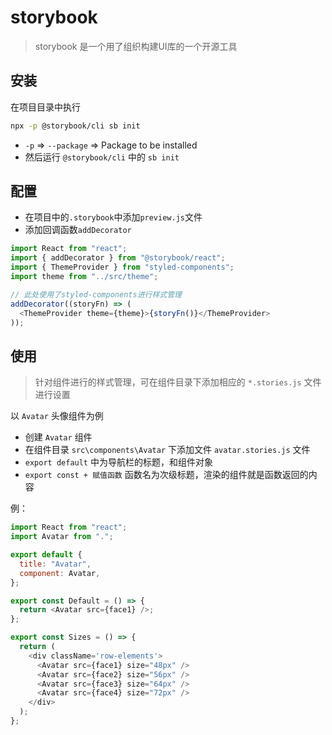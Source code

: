 # storybook

> storybook 是一个用了组织构建UI库的一个开源工具

## 安装

在项目目录中执行

```bash
npx -p @storybook/cli sb init
```

- `-p` => `--package` => Package to be installed
- 然后运行 `@storybook/cli` 中的 `sb init`

## 配置

- 在项目中的`.storybook`中添加`preview.js`文件
- 添加回调函数`addDecorator`

```js
import React from "react";
import { addDecorator } from "@storybook/react";
import { ThemeProvider } from "styled-components";
import theme from "../src/theme";

// 此处使用了styled-components进行样式管理
addDecorator((storyFn) => (
  <ThemeProvider theme={theme}>{storyFn()}</ThemeProvider>
));
```

## 使用

> 针对组件进行的样式管理，可在组件目录下添加相应的 `*.stories.js` 文件进行设置

以 `Avatar` 头像组件为例

- 创建 `Avatar` 组件
- 在组件目录 `src\components\Avatar` 下添加文件 `avatar.stories.js` 文件
- `export default` 中为导航栏的标题，和组件对象
- `export const + 赋值函数` 函数名为次级标题，渲染的组件就是函数返回的内容

例：

```js
import React from "react";
import Avatar from ".";

export default {
  title: "Avatar",
  component: Avatar,
};

export const Default = () => {
  return <Avatar src={face1} />;
};

export const Sizes = () => {
  return (
    <div className='row-elements'>
      <Avatar src={face1} size="48px" />
      <Avatar src={face2} size="56px" />
      <Avatar src={face3} size="64px" />
      <Avatar src={face4} size="72px" />
    </div>
  );
};
```
